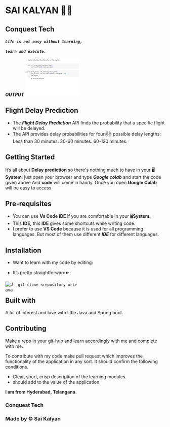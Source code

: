 # SAI KALYAN 🏋🏼

## **Conquest Tech**

**_`Life is not easy without learning,`_**

**_`learn and execute.`_**


**_OUTPUT_**
<img src="https://github.com/Saikalyan11/Flight-prediction-System/blob/master/Final%20accuracy.png" width="170" height="120">

## **Flight Delay Prediction**

- The **_Flight Delay Prediction_** API finds the probability that a specific flight will be delayed.
- The API provides delay probabilities for four✌✌ possible delay lengths: Less than 30 minutes. 30-60 minutes. 60-120 minutes.
  

## **Getting Started**

It’s all about **Delay prediction** so there's nothing much to have in your 🖥️**System**, just open your browser and type **_Google colab_** and start the code given above
And **code** will come in handy. Once you open **Google Colab** will be easy to access

## **Pre-requisites**

- You can use **Vs Code IDE** if you are comfortable in your 🖥️**System**.
- This **IDE,** this **IDE** gives some shortcuts while writing code.
- I prefer to use **VS Code** because it is used for all programming languages. But most of them use different **_IDE_** for different languages.


## **Installation**

- Want to learn with my code by editing:

- It’s pretty straightforward⏩:

<img align="left" alt="Java" width="30px" style="padding-right:10px;" src="https://cdn.jsdelivr.net/gh/devicons/devicon/icons/git/git-original.svg" />
 
```git clone <repository url> ```

## **Built with**

A lot of interest and love with little Java and Spring boot.

## **Contributing**

Make a repo in your git-hub and learn accordingly with me and complete with me.

To contribute with my code make pull request which improves the functionality of the application in any sort. It should confirm the following conditions.

- Clear, short, crisp description of the learning modules.
- should add to the value of the application.

**I am from Hyderabad, Telangana.**

### **Conquest Tech**

### **Made by ©️ Sai Kalyan**
